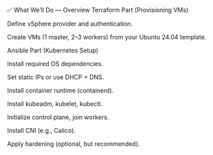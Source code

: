 ✅ What We’ll Do — Overview
Terraform Part (Provisioning VMs)

Define vSphere provider and authentication.

Create VMs (1 master, 2–3 workers) from your Ubuntu 24.04 template.

Ansible Part (Kubernetes Setup)

Install required OS dependencies.

Set static IPs or use DHCP + DNS.

Install container runtime (containerd).

Install kubeadm, kubelet, kubectl.

Initialize control plane, join workers.

Install CNI (e.g., Calico).

Apply hardening (optional, but recommended).
